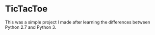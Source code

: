 # TicTacToe
This was a simple project I made after learning the differences between Python 2.7 and Python 3.
